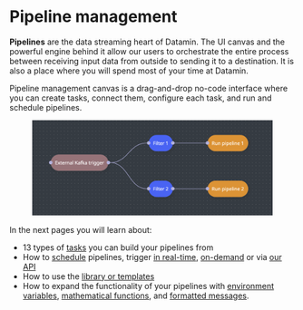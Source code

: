 # Pipeline management

**Pipelines** are the data streaming heart of Datamin. The UI canvas and the powerful engine behind it allow our users to orchestrate the entire process between receiving input data from outside to sending it to a destination. It is also a place where you will spend most of your time at Datamin.

Pipeline management canvas is a drag-and-drop no-code interface where you can create tasks, connect them, configure each task, and run and schedule pipelines.

<figure><img src="../.gitbook/assets/Screenshot 2024-04-29 at 14.52.47.png" alt=""><figcaption></figcaption></figure>

In the next pages you will learn about:

* 13 types of [tasks](tasks-ip/) you can build your pipelines from
* How to [schedule](running-and-scheduling-workflows.md#automatically-by-a-schedule) pipelines, trigger [in real-time](running-and-scheduling-workflows.md#in-real-time-from-apache-kafka-rabbitmq-google-pub-sub-etc), [on-demand](running-and-scheduling-workflows.md#manually-on-demand) or via [our API](running-and-scheduling-workflows.md#automatically-via-api.)
* How to use the [library or templates](library-of-templates.md)
* How to expand the functionality of your pipelines with [environment variables](environment-variables.md), [mathematical functions](mathematical-functions.md), and [formatted messages](formatting-of-messages.md).
